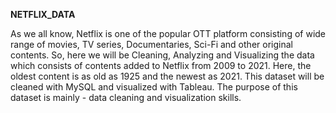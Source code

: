 **NETFLIX_DATA**

As we all know, Netflix is one of the popular OTT platform consisting of wide range of movies, TV series, Documentaries, Sci-Fi and other original contents. So, here we will be Cleaning, Analyzing and Visualizing the data which consists of contents added to Netflix from 2009 to 2021. Here, the oldest content is as old as 1925 and the newest as 2021. This dataset will be cleaned with MySQL and visualized with Tableau. The purpose of this dataset is mainly - data cleaning and visualization skills.
